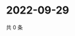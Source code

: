 # 2022-09-29

共 0 条

<!-- BEGIN WEIBO -->
<!-- 最后更新时间 Thu Sep 29 2022 14:45:02 GMT+0800 (China Standard Time) -->

<!-- END WEIBO -->
